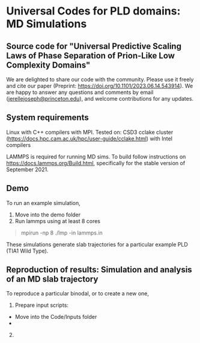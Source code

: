 # Universal Codes for PLD domains: MD Simulations

## Source code for "Universal Predictive Scaling Laws of Phase Separation of Prion-Like Low Complexity Domains"

We are delighted to share our code with the community. Please use it freely and cite our paper (Preprint: https://doi.org/10.1101/2023.06.14.543914). We are happy to answer any questions and comments by email (jerellejoseph@princeton.edu), and welcome contributions for any updates.

## System requirements

Linux with C++ compilers with MPI. Tested on: CSD3 cclake cluster (https://docs.hpc.cam.ac.uk/hpc/user-guide/cclake.html) with Intel compilers

LAMMPS is required for running MD sims. To build follow instructions on https://docs.lammps.org/Build.html, specifically for the stable version of September 2021.

## Demo

To run an example simulation,

1. Move into the demo folder
2. Run lammps using at least 8 cores 

 > mpirun -np 8 ./lmp -in lammps.in

These simulations generate slab trajectories for a particular example PLD (TIA1 Wild Type).

## Reproduction of results: Simulation and analysis of an MD slab trajectory

To reproduce a particular binodal, or to create a new one,

1. Prepare input scripts:
  - Move into the Code/Inputs folder
  - 
2.  

